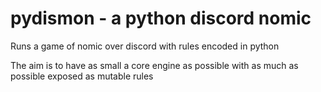 #  pydismon - a python discord nomic

Runs a game of nomic over discord with rules encoded in python

The aim is to have as small a core engine as possible with as much as possible exposed as mutable rules
